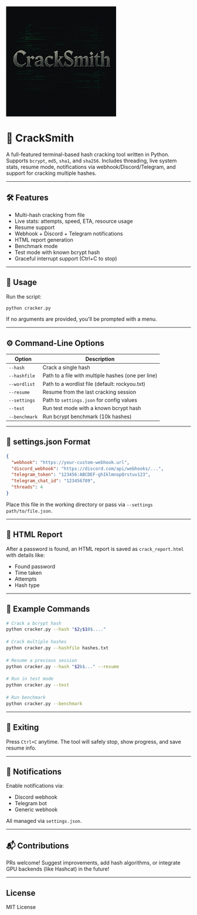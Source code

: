 <img height="300px" width="300px" src="https://github.com/Lovsan/CrackSmith/blob/main/crack_smith.png"></img>

# 🔐 CrackSmith

A full-featured terminal-based hash cracking tool written in Python. Supports `bcrypt`, `md5`, `sha1`, and `sha256`. Includes threading, live system stats, resume mode, notifications via webhook/Discord/Telegram, and support for cracking multiple hashes.

---

## 🛠️ Features

- Multi-hash cracking from file
- Live stats: attempts, speed, ETA, resource usage
- Resume support
- Webhook + Discord + Telegram notifications
- HTML report generation
- Benchmark mode
- Test mode with known bcrypt hash
- Graceful interrupt support (Ctrl+C to stop)

---

## 🚀 Usage

Run the script:
```bash
python cracker.py
```
If no arguments are provided, you'll be prompted with a menu.

---

## ⚙️ Command-Line Options

| Option           | Description                                      |
|------------------|--------------------------------------------------|
| `--hash`         | Crack a single hash                              |
| `--hashfile`     | Path to a file with multiple hashes (one per line) |
| `--wordlist`     | Path to a wordlist file (default: rockyou.txt)   |
| `--resume`       | Resume from the last cracking session            |
| `--settings`     | Path to `settings.json` for config values        |
| `--test`         | Run test mode with a known bcrypt hash           |
| `--benchmark`    | Run bcrypt benchmark (10k hashes)                |

---

## 🔧 settings.json Format

```json
{
  "webhook": "https://your-custom-webhook.url",
  "discord_webhook": "https://discord.com/api/webhooks/...",
  "telegram_token": "123456:ABCDEF-ghIklmnopQrstuv123",
  "telegram_chat_id": "123456789",
  "threads": 4
}
```

Place this file in the working directory or pass via `--settings path/to/file.json`.

---

## 📄 HTML Report

After a password is found, an HTML report is saved as `crack_report.html` with details like:
- Found password
- Time taken
- Attempts
- Hash type

---

## 🧪 Example Commands

```bash
# Crack a bcrypt hash
python cracker.py --hash "$2y$10$...."

# Crack multiple hashes
python cracker.py --hashfile hashes.txt

# Resume a previous session
python cracker.py --hash "$2b$..." --resume

# Run in test mode
python cracker.py --test

# Run benchmark
python cracker.py --benchmark
```

---

## 🧯 Exiting

Press `Ctrl+C` anytime. The tool will safely stop, show progress, and save resume info.

---

## 💬 Notifications

Enable notifications via:
- Discord webhook
- Telegram bot
- Generic webhook

All managed via `settings.json`.

---

## 📬 Contributions

PRs welcome! Suggest improvements, add hash algorithms, or integrate GPU backends (like Hashcat) in the future!

---

## License

MIT License

